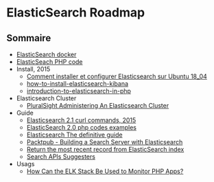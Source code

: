 ElasticSearch Roadmap
=====================

## Sommaire

- [ElasticSearch docker](./docker/ElasticSearch-Docker.md)
- [ElasticSeach PHP code](./PHP/elasticSearch-php.md)
- Install, 2015
	+ [Comment installer et configurer Elasticsearch sur Ubuntu 18_04](Comment-installer-et-configurer-Elasticsearch-sur-Ubuntu-18_04.md)
	+ [how-to-install-elasticsearch-kibana](./how-to-install-elasticsearch-kibana.md)
	+ [introduction-to-elasticsearch-in-php](./introduction-to-elasticsearch-in-php.md)
- Elasticsearch Cluster
	+ [PluralSight Administering An Elasticsearch Cluster](./PluralSight-Administering-An-Elasticsearch-Cluster.md)
- Guide
	+ [Elasticsearch 2.1 curl commands, 2015](./Complete-Guide-to-Elasticsearch-21-2015.md)
	+ [ElasticSearch 2.0 php codes examples](./elasticsearch-client-php-api-20.md)
	+ [Elasticsearch The definitive guide](./Elasticsearch-The-definitive-guide.md)
	+ [Packtpub - Building a Search Server with Elasticsearch](./Packtpub-Building-a-Search-Server-with-Elasticsearch.md)
	+ [Return the most recent record from ElasticSearch index](./Return-the-most-recent-record-from-ElasticSearch-index.md)
	+ [Search APIs Suggesters](./Search-APIs-Suggesters.md)
- Usags
	+ [How Can the ELK Stack Be Used to Monitor PHP Apps?](./How-Can-the-ELK-Stack-Be-Used-to-Monitor-PHP-Apps.md)
